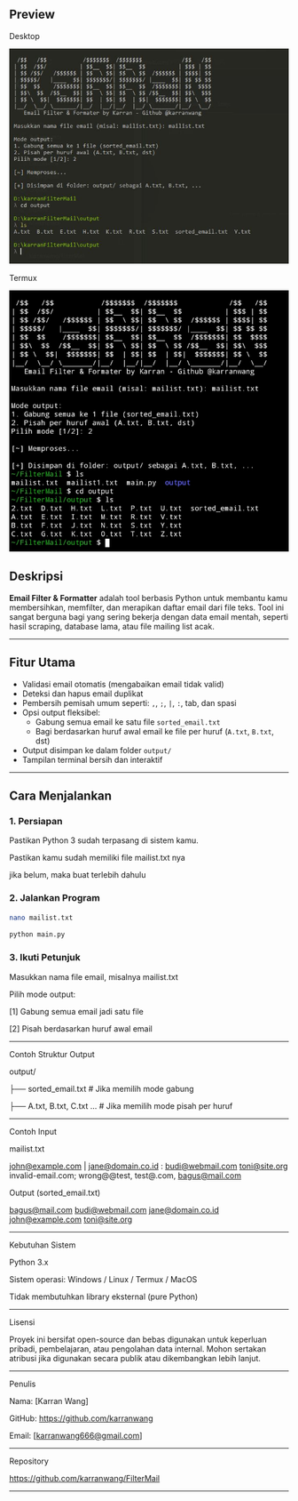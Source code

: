 ## Preview

Desktop

![Preview](images2.jpg)

Termux

![Preview](images.jpg)

## Deskripsi

**Email Filter & Formatter** adalah tool berbasis Python untuk membantu kamu membersihkan, memfilter, dan merapikan daftar email dari file teks. Tool ini sangat berguna bagi yang sering bekerja dengan data email mentah, seperti hasil scraping, database lama, atau file mailing list acak.

---

## Fitur Utama

- Validasi email otomatis (mengabaikan email tidak valid)
- Deteksi dan hapus email duplikat
- Pembersih pemisah umum seperti: `,`, `;`, `|`, `:`, tab, dan spasi
- Opsi output fleksibel:
  - Gabung semua email ke satu file `sorted_email.txt`
  - Bagi berdasarkan huruf awal email ke file per huruf (`A.txt`, `B.txt`, dst)
- Output disimpan ke dalam folder `output/`
- Tampilan terminal bersih dan interaktif

---

## Cara Menjalankan

### 1. Persiapan

Pastikan Python 3 sudah terpasang di sistem kamu.

Pastikan kamu sudah memiliki file mailist.txt nya

jika belum, maka buat terlebih dahulu

### 2. Jalankan Program

```bash
nano mailist.txt
```

```bash
python main.py
```

### 3. Ikuti Petunjuk

Masukkan nama file email, misalnya mailist.txt

Pilih mode output:

[1] Gabung semua email jadi satu file

[2] Pisah berdasarkan huruf awal email




---

Contoh Struktur Output

output/

├── sorted_email.txt         # Jika memilih mode gabung

├── A.txt, B.txt, C.txt ...  # Jika memilih mode pisah per huruf


---

Contoh Input

mailist.txt

john@example.com | jane@domain.co.id : budi@webmail.com   toni@site.org
invalid-email.com; wrong@@test, test@.com, bagus@mail.com

Output (sorted_email.txt)

bagus@mail.com
budi@webmail.com
jane@domain.co.id
john@example.com
toni@site.org


---

Kebutuhan Sistem

Python 3.x

Sistem operasi: Windows / Linux / Termux / MacOS

Tidak membutuhkan library eksternal (pure Python)



---

Lisensi

Proyek ini bersifat open-source dan bebas digunakan untuk keperluan pribadi, pembelajaran, atau pengolahan data internal. Mohon sertakan atribusi jika digunakan secara publik atau dikembangkan lebih lanjut.


---

Penulis

Nama: [Karran Wang]

GitHub: https://github.com/karranwang

Email: [karranwang666@gmail.com]



---

Repository

https://github.com/karranwang/FilterMail

---
